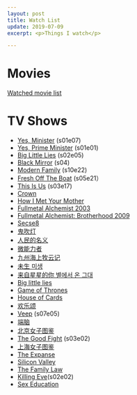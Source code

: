 ```yaml
---
layout: post
title: Watch List
update: 2019-07-09
excerpt: <p>Things I watch</p>

---
```


# Movies

[Watched movie list](https://movie.douban.com/people/58048467/)

# TV Shows
* [Yes, Minister](https://www.imdb.com/title/tt0080306/) (s01e07)
* [Yes, Prime Minister](https://www.imdb.com/title/tt0086831/) (s01e01)
* [Big Little Lies](https://www.imdb.com/title/tt3920596/) (s02e05)
* [Black Mirror](http://www.imdb.com/title/tt2085059/) (s04)
* [Modern Family](http://www.imdb.com/title/tt1442437/) (s10e22)
* [Fresh Off The Boat](http://www.imdb.com/title/tt3551096/) (s05e21）
* [This Is Us](https://www.imdb.com/title/tt5555260/) (s03e17)
* [Crown](http://www.imdb.com/title/tt4786824/)
* [How I Met Your Mother](http://www.imdb.com/title/tt0460649/)
* [Fullmetal Alchemist 2003](http://www.imdb.com/title/tt0421357/)
* [Fullmetal Alchemist: Brotherhood 2009](http://www.imdb.com/title/tt1355642/)
* [Secse8](http://www.imdb.com/title/tt2431438/)
* [鬼吹灯](http://www.imdb.com/title/tt6413278/)
* [人民的名义](http://www.imdb.com/title/tt6742348/)
* [微能力者](https://movie.douban.com/subject/26774711/)
* [九州海上牧云记](https://movie.douban.com/subject/26322999/)
* [未生 미생](https://movie.douban.com/subject/25870057/)
* [来自星星的你 별에서 온 그대](https://movie.douban.com/subject/25698722/)
* [Big little lies](http://www.imdb.com/title/tt3920596/)
* [Game of Thrones](http://www.imdb.com/title/tt0944947/)
* [House of Cards](http://www.imdb.com/title/tt1856010/)
* [欢乐颂](https://movie.douban.com/subject/26743573/)
* [Veep](http://www.imdb.com/title/tt1759761) (s07e05)
* [端脑](https://movie.douban.com/subject/27006122/)
* [北京女子图鉴](https://movie.douban.com/subject/27176635/)
* [The Good Fight](http://www.imdb.com/title/tt5853176/) (s03e02)
* [上海女子图鉴](https://movie.douban.com/subject/27185556/)
* [The Expanse](http://www.imdb.com/title/tt3230854/)
* [Silicon Valley](http://www.imdb.com/title/tt2575988/)
* [The Family Law](https://www.imdb.com/title/tt4683342/)
* [Killing Eve](https://www.imdb.com/title/tt7016936/)(s02e02)
* [Sex Education](https://www.imdb.com/title/tt7767422/)